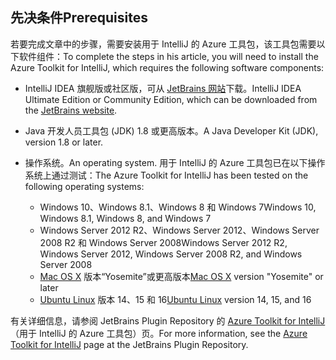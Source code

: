 ## <a name="prerequisites"></a><span data-ttu-id="b4914-101">先决条件</span><span class="sxs-lookup"><span data-stu-id="b4914-101">Prerequisites</span></span>
<span data-ttu-id="b4914-102">若要完成文章中的步骤，需要安装用于 IntelliJ 的 Azure 工具包，该工具包需要以下软件组件：</span><span class="sxs-lookup"><span data-stu-id="b4914-102">To complete the steps in his article, you will need to install the Azure Toolkit for IntelliJ, which requires the following software components:</span></span>

* <span data-ttu-id="b4914-103">IntelliJ IDEA 旗舰版或社区版，可从 [JetBrains 网站](https://www.jetbrains.com/idea/download/)下载。</span><span class="sxs-lookup"><span data-stu-id="b4914-103">IntelliJ IDEA Ultimate Edition or Community Edition, which can be downloaded from the [JetBrains website](https://www.jetbrains.com/idea/download/).</span></span>
* <span data-ttu-id="b4914-104">Java 开发人员工具包 (JDK) 1.8 或更高版本。</span><span class="sxs-lookup"><span data-stu-id="b4914-104">A Java Developer Kit (JDK), version 1.8 or later.</span></span>
* <span data-ttu-id="b4914-105">操作系统。</span><span class="sxs-lookup"><span data-stu-id="b4914-105">An operating system.</span></span> <span data-ttu-id="b4914-106">用于 IntelliJ 的 Azure 工具包已在以下操作系统上通过测试：</span><span class="sxs-lookup"><span data-stu-id="b4914-106">The Azure Toolkit for IntelliJ has been tested on the following operating systems:</span></span>
  
  * <span data-ttu-id="b4914-107">Windows 10、Windows 8.1、Windows 8 和 Windows 7</span><span class="sxs-lookup"><span data-stu-id="b4914-107">Windows 10, Windows 8.1, Windows 8, and Windows 7</span></span>
  * <span data-ttu-id="b4914-108">Windows Server 2012 R2、Windows Server 2012、Windows Server 2008 R2 和 Windows Server 2008</span><span class="sxs-lookup"><span data-stu-id="b4914-108">Windows Server 2012 R2, Windows Server 2012, Windows Server 2008 R2, and Windows Server 2008</span></span>
  * <span data-ttu-id="b4914-109">[Mac OS X](http://www.apple.com/osx) 版本“Yosemite”或更高版本</span><span class="sxs-lookup"><span data-stu-id="b4914-109">[Mac OS X](http://www.apple.com/osx) version "Yosemite" or later</span></span>
  * <span data-ttu-id="b4914-110">[Ubuntu Linux](http://www.ubuntu.com) 版本 14、15 和 16</span><span class="sxs-lookup"><span data-stu-id="b4914-110">[Ubuntu Linux](http://www.ubuntu.com) version 14, 15, and 16</span></span>

<span data-ttu-id="b4914-111">有关详细信息，请参阅 JetBrains Plugin Repository 的 [Azure Toolkit for IntelliJ](https://plugins.jetbrains.com/plugin/8053)（用于 IntelliJ 的 Azure 工具包）页。</span><span class="sxs-lookup"><span data-stu-id="b4914-111">For more information, see the [Azure Toolkit for IntelliJ](https://plugins.jetbrains.com/plugin/8053) page at the JetBrains Plugin Repository.</span></span>

<!--
> [!IMPORTANT]
> If you are using the Azure Toolkit for Eclipse on Windows, the toolkit requires installing the Azure SDK 2.9.6 or later in order to use the Azure emulator. You have two options for installing the Azure SDK:
> 
> * You can download and install the Azure SDK by using the [Web Platform Installer (WebPI)](http://go.microsoft.com/fwlink/?LinkID=252838).
> * If you do not have the Azure SDK installed when you create your first Azure deployment project, you will be prompted to automatically download install the requisite version of the Azure SDK.
> 
> Note that the Azure SDK is only required on Windows.
> 
> 
-->
